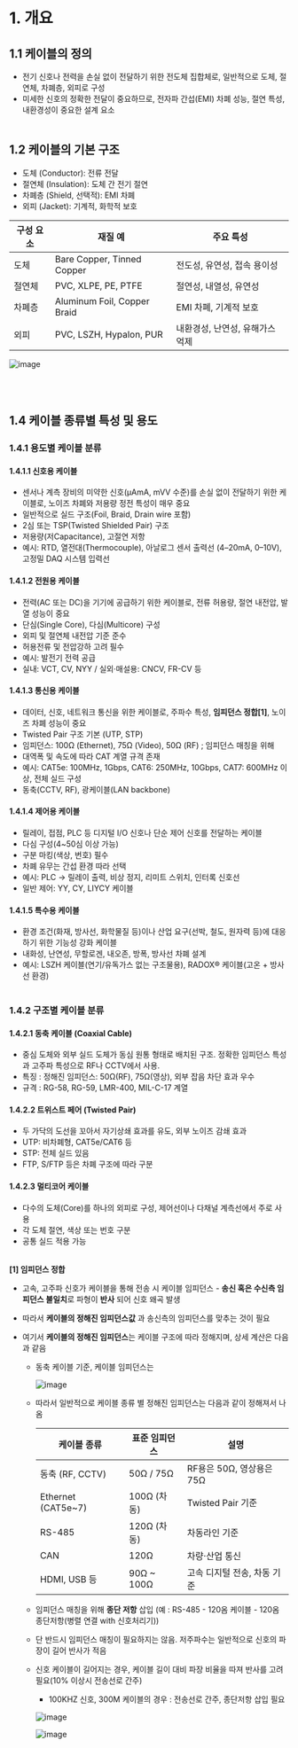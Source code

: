# 1. 개요

## 1.1 케이블의 정의
- 전기 신호나 전력을 손실 없이 전달하기 위한 전도체 집합체로, 일반적으로 도체, 절연체, 차폐층, 외피로 구성
- 미세한 신호의 정확한 전달이 중요하므로, 전자파 간섭(EMI) 차폐 성능, 절연 특성, 내환경성이 중요한 설계 요소
</BR></BR>

## 1.2 케이블의 기본 구조
- 도체 (Conductor): 전류 전달
- 절연체 (Insulation): 도체 간 전기 절연
- 차폐층 (Shield, 선택적): EMI 차폐
- 외피 (Jacket): 기계적, 화학적 보호

|구성 요소|재질 예|주요 특성|
|---------|-------|---------|
|도체|Bare Copper, Tinned Copper|전도성, 유연성, 접속 용이성|
|절연체|PVC, XLPE, PE, PTFE|절연성, 내열성, 유연성|
|차폐층|Aluminum Foil, Copper Braid|EMI 차폐, 기계적 보호|
|외피|PVC, LSZH, Hypalon, PUR|내환경성, 난연성, 유해가스 억제|

![image](https://github.com/user-attachments/assets/ebc7630a-0eb9-46e1-9e74-ddac4f3c60b2)

</BR></BR>

## 1.4 케이블 종류별 특성 및 용도

### 1.4.1 용도별 케이블 분류

#### 1.4.1.1 신호용 케이블
- 센서나 계측 장비의 미약한 신호(μAmA, mVV 수준)를 손실 없이 전달하기 위한 케이블로, 노이즈 차폐와 저용량 정전 특성이 매우 중요
- 일반적으로 실드 구조(Foil, Braid, Drain wire 포함)
- 2심 또는 TSP(Twisted Shielded Pair) 구조
- 저용량(저Capacitance), 고절연 저항
- 예시: RTD, 열전대(Thermocouple), 아날로그 센서 출력선 (4–20mA, 0–10V), 고정밀 DAQ 시스템 입력선

#### 1.4.1.2 전원용 케이블
- 전력(AC 또는 DC)을 기기에 공급하기 위한 케이블로, 전류 허용량, 절연 내전압, 발열 성능이 중요
- 단심(Single Core), 다심(Multicore) 구성
- 외피 및 절연체 내전압 기준 준수
- 허용전류 및 전압강하 고려 필수
- 예시: 발전기 전력 공급
- 실내: VCT, CV, NYY / 실외·매설용: CNCV, FR-CV 등

#### 1.4.1.3 통신용 케이블
- 데이터, 신호, 네트워크 통신을 위한 케이블로, 주파수 특성, **임피던스 정합[1]**, 노이즈 차폐 성능이 중요
- Twisted Pair 구조 기본 (UTP, STP)
- 임피던스: 100Ω (Ethernet), 75Ω (Video), 50Ω (RF) ; 임피던스 매칭을 위해
- 대역폭 및 속도에 따라 CAT 계열 규격 존재
- 예시: CAT5e: 100MHz, 1Gbps, CAT6: 250MHz, 10Gbps, CAT7: 600MHz 이상, 전체 실드 구성
- 동축(CCTV, RF), 광케이블(LAN backbone)

#### 1.4.1.4 제어용 케이블
- 릴레이, 접점, PLC 등 디지털 I/O 신호나 단순 제어 신호를 전달하는 케이블
- 다심 구성(4~50심 이상 가능)
- 구분 마킹(색상, 번호) 필수
- 차폐 유무는 간섭 환경 따라 선택
- 예시: PLC → 릴레이 출력, 비상 정지, 리미트 스위치, 인터록 신호선
- 일반 제어: YY, CY, LIYCY 케이블

#### 1.4.1.5 특수용 케이블
- 환경 조건(화재, 방사선, 화학물질 등)이나 산업 요구(선박, 철도, 원자력 등)에 대응하기 위한 기능성 강화 케이블
- 내화성, 난연성, 무할로겐, 내오존, 방폭, 방사선 차폐 설계
- 예시: LSZH 케이블(연기/유독가스 없는 구조물용), RADOX® 케이블(고온 + 방사선 환경)
</BR></BR>

### 1.4.2 구조별 케이블 분류

#### 1.4.2.1 동축 케이블 (Coaxial Cable)
- 중심 도체와 외부 실드 도체가 동심 원통 형태로 배치된 구조. 정확한 임피던스 특성과 고주파 특성으로 RF나 CCTV에서 사용.
- 특징 : 정해진 임피던스: 50Ω(RF), 75Ω(영상), 외부 잡음 차단 효과 우수
- 규격 : RG-58, RG-59, LMR-400, MIL-C-17 계열

#### 1.4.2.2 트위스트 페어 (Twisted Pair)
- 두 가닥의 도선을 꼬아서 자기상쇄 효과를 유도, 외부 노이즈 감쇄 효과
- UTP: 비차폐형, CAT5e/CAT6 등
- STP: 전체 실드 있음
- FTP, S/FTP 등은 차폐 구조에 따라 구분

#### 1.4.2.3 멀티코어 케이블
- 다수의 도체(Core)를 하나의 외피로 구성, 제어선이나 다채널 계측선에서 주로 사용
- 각 도체 절연, 색상 또는 번호 구분
- 공통 실드 적용 가능
</BR></BR>


**[1] 임피던스 정합**
- 고속, 고주파 신호가 케이블을 통해 전송 시 케이블 임피던스 - **송신 혹은 수신측 임피던스 불일치**로 파형이 **반사**  되어 신호 왜곡 발생
- 따라서 **케이블의 정해진 임피던스값** 과 송신측의 임피던스를 맞추는 것이 필요
- 여기서 **케이블의 정해진 임피던스**는 케이블 구조에 따라 정해지며, 상세 계산은 다음과 같음
  
  - 동축 케이블 기준, 케이블 임피던스는
    
    ![image](https://github.com/user-attachments/assets/0cbdfaa9-30c0-4531-a4b4-7718e3d89d34)
  
  - 따라서 일반적으로 케이블 종류 별 정해진 임피던스는 다음과 같이 정해져서 나옴

    |케이블 종류|	표준 임피던스|	설명|
    |-----------|--------------|-------|
    |동축 (RF, CCTV)|	50Ω / 75Ω|	RF용은 50Ω, 영상용은 75Ω|
    |Ethernet (CAT5e~7)|	100Ω (차동)|	Twisted Pair 기준|
    |RS-485|	120Ω (차동)|	차동라인 기준|
    |CAN|	120Ω|	차량·산업 통신|
    |HDMI, USB 등|	90Ω ~ 100Ω	|고속 디지털 전송, 차동 기준|

  - 임피던스 매칭을 위해 **종단 저항** 삽입 (예 : RS-485 - 120옴 케이블 - 120옴 종단저항(병렬 연결 with 신호처리기))
  - 단 반드시 임피던스 매칭이 필요하지는 않음. 저주파수는 일반적으로 신호의 파장이 길어 반사가 적음
  - 신호 케이블이 길어지는 경우, 케이블 길이 대비 파장 비율을 따져 반사를 고려 필요(10% 이상시 전송선로 간주)
    - 100KHZ 신호, 300M 케이블의 경우 : 전송선로 간주, 종단저항 삽입 필요</BR>
    
    ![image](https://github.com/user-attachments/assets/251069ea-069b-4123-af18-b7051a9f4de3)
    
    ![image](https://github.com/user-attachments/assets/c57d13a5-8140-4028-a125-5bcab5e6f43f)
 
